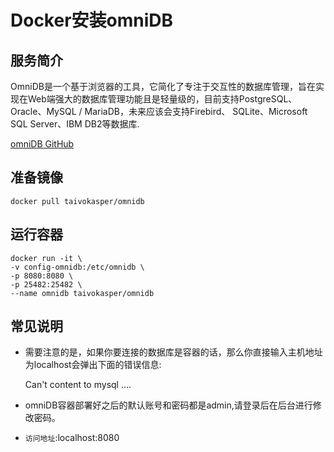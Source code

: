 # Docker安装omniDB #
## 服务简介 ##
OmniDB是一个基于浏览器的工具，它简化了专注于交互性的数据库管理，旨在实现在Web端强大的数据库管理功能且是轻量级的，目前支持PostgreSQL、Oracle、MySQL / MariaDB，未来应该会支持Firebird、 SQLite、Microsoft SQL Server、IBM DB2等数据库.

[omniDB GitHub](https://github.com/OmniDB/OmniDB)

## 准备镜像 ##
    docker pull taivokasper/omnidb
## 运行容器 ##
    docker run -it \
    -v config-omnidb:/etc/omnidb \
    -p 8080:8080 \
    -p 25482:25482 \
    --name omnidb taivokasper/omnidb
## 常见说明 ##
- 需要注意的是，如果你要连接的数据库是容器的话，那么你直接输入主机地址为localhost会弹出下面的错误信息:

    Can't content to mysql ....

- omniDB容器部署好之后的默认账号和密码都是admin,请登录后在后台进行修改密码。
- `访问地址`:localhost:8080